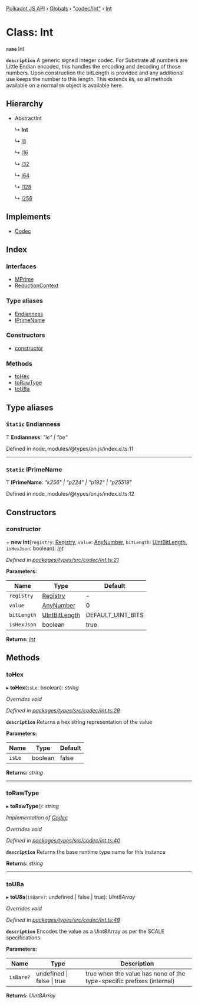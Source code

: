 [Polkadot JS API](../README.md) › [Globals](../globals.md) › ["codec/Int"](../modules/_codec_int_.md) › [Int](_codec_int_.int.md)

# Class: Int

**`name`** Int

**`description`** 
A generic signed integer codec. For Substrate all numbers are Little Endian encoded,
this handles the encoding and decoding of those numbers. Upon construction
the bitLength is provided and any additional use keeps the number to this
length. This extends `BN`, so all methods available on a normal `BN` object
is available here.

## Hierarchy

* AbstractInt

  ↳ **Int**

  ↳ [I8](_primitive_i8_.i8.md)

  ↳ [I16](_primitive_i16_.i16.md)

  ↳ [I32](_primitive_i32_.i32.md)

  ↳ [I64](_primitive_i64_.i64.md)

  ↳ [I128](_primitive_i128_.i128.md)

  ↳ [I256](_primitive_i256_.i256.md)

## Implements

* [Codec](../interfaces/_types_.codec.md)

## Index

### Interfaces

* [MPrime](../interfaces/_codec_int_.int.mprime.md)
* [ReductionContext](../interfaces/_codec_int_.int.reductioncontext.md)

### Type aliases

* [Endianness](_codec_int_.int.md#static-endianness)
* [IPrimeName](_codec_int_.int.md#static-iprimename)

### Constructors

* [constructor](_codec_int_.int.md#constructor)

### Methods

* [toHex](_codec_int_.int.md#tohex)
* [toRawType](_codec_int_.int.md#torawtype)
* [toU8a](_codec_int_.int.md#tou8a)

## Type aliases

### `Static` Endianness

Ƭ **Endianness**: *"le" | "be"*

Defined in node_modules/@types/bn.js/index.d.ts:11

___

### `Static` IPrimeName

Ƭ **IPrimeName**: *"k256" | "p224" | "p192" | "p25519"*

Defined in node_modules/@types/bn.js/index.d.ts:12

## Constructors

###  constructor

\+ **new Int**(`registry`: [Registry](../interfaces/_types_.registry.md), `value`: [AnyNumber](../modules/_types_.md#anynumber), `bitLength`: [UIntBitLength](../modules/_codec_abstractint_.md#uintbitlength), `isHexJson`: boolean): *[Int](_codec_int_.int.md)*

*Defined in [packages/types/src/codec/Int.ts:21](https://github.com/polkadot-js/api/blob/20ed3bb5fe/packages/types/src/codec/Int.ts#L21)*

**Parameters:**

Name | Type | Default |
------ | ------ | ------ |
`registry` | [Registry](../interfaces/_types_.registry.md) | - |
`value` | [AnyNumber](../modules/_types_.md#anynumber) | 0 |
`bitLength` | [UIntBitLength](../modules/_codec_abstractint_.md#uintbitlength) |  DEFAULT_UINT_BITS |
`isHexJson` | boolean | true |

**Returns:** *[Int](_codec_int_.int.md)*

## Methods

###  toHex

▸ **toHex**(`isLe`: boolean): *string*

*Overrides void*

*Defined in [packages/types/src/codec/Int.ts:29](https://github.com/polkadot-js/api/blob/20ed3bb5fe/packages/types/src/codec/Int.ts#L29)*

**`description`** Returns a hex string representation of the value

**Parameters:**

Name | Type | Default |
------ | ------ | ------ |
`isLe` | boolean | false |

**Returns:** *string*

___

###  toRawType

▸ **toRawType**(): *string*

*Implementation of [Codec](../interfaces/_types_.codec.md)*

*Overrides void*

*Defined in [packages/types/src/codec/Int.ts:40](https://github.com/polkadot-js/api/blob/20ed3bb5fe/packages/types/src/codec/Int.ts#L40)*

**`description`** Returns the base runtime type name for this instance

**Returns:** *string*

___

###  toU8a

▸ **toU8a**(`isBare?`: undefined | false | true): *Uint8Array*

*Overrides void*

*Defined in [packages/types/src/codec/Int.ts:49](https://github.com/polkadot-js/api/blob/20ed3bb5fe/packages/types/src/codec/Int.ts#L49)*

**`description`** Encodes the value as a Uint8Array as per the SCALE specifications

**Parameters:**

Name | Type | Description |
------ | ------ | ------ |
`isBare?` | undefined &#124; false &#124; true | true when the value has none of the type-specific prefixes (internal)  |

**Returns:** *Uint8Array*
